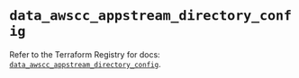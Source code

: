 # `data_awscc_appstream_directory_config`

Refer to the Terraform Registry for docs: [`data_awscc_appstream_directory_config`](https://registry.terraform.io/providers/hashicorp/awscc/0.70.0/docs/data-sources/appstream_directory_config).
